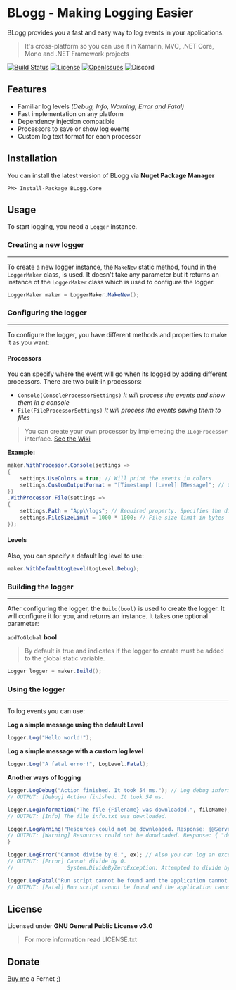 # BLogg - Making Logging Easier
BLogg provides you a fast and easy way to log events in your applications.

> It's cross-platform so you can use it in Xamarin, MVC, .NET Core, Mono and .NET Framework projects

[![Build Status](https://img.shields.io/travis/Tomi-15/BLogg.svg?style=for-the-badge)](https://travis-ci.com/Tomi-15/BLogg)
[![License](https://img.shields.io/badge/license-GNU%20GPLv3-blue.svg?style=for-the-badge)](https://github.com/Tomi-15/BLogg/blob/master/LICENSE.txt)
[![OpenIssues](https://img.shields.io/github/issues-raw/Tomi-15/BLogg.svg?style=for-the-badge)](https://github.com/Tomi-15/BLogg/issues)
![Discord](https://img.shields.io/badge/Discord-Tomas%238453-orange.svg?style=for-the-badge&logo=discord)


## Features
- Familiar log levels *(Debug, Info, Warning, Error and Fatal)*
- Fast implementation on any platform
- Dependency injection compatible
- Processors to save or show log events
- Custom log text format for each processor

## Installation
You can install the latest version of BLogg via **Nuget Package Manager**

``` Shell
PM> Install-Package BLogg.Core
```

## Usage
To start logging, you need a `Logger` instance.

### **Creating a new logger**
---

To create a new logger instance, the `MakeNew` static method, found in the `LoggerMaker` class, is used. It doesn't take any parameter but it returns an instance of the `LoggerMaker` class which is used to configure the logger.

``` csharp
LoggerMaker maker = LoggerMaker.MakeNew();
```

### **Configuring the logger**
---

To configure the logger, you have different methods and properties to make it as you want:

#### Processors
You can specify where the event will go when its logged by adding different processors. There are two built-in processors: 

- `Console(ConsoleProcessorSettings)` *It will process the events and show them in a console*
- `File(FileProcessorSettings)` *It will process the events saving them to files*

> You can create your own processor by implemeting the `ILogProcessor` interface. [See the Wiki](https://github.com/Tomi-15/BLogg/wiki)

**Example:**
```csharp
maker.WithProcessor.Console(settings => 
{
    settings.UseColors = true; // Will print the events in colors
    settings.CustomOutputFormat = "[Timestamp] [Level] [Message]"; // Custom log output format
})
.WithProcessor.File(settings => 
{
    settings.Path = "App\\logs"; // Required property. Specifies the directory to save log files.
    settings.FileSizeLimit = 1000 * 1000; // File size limit in bytes
});
```
#### Levels
Also, you can specify a default log level to use:

```csharp
maker.WithDefaultLogLevel(LogLevel.Debug);
```

### **Building the logger**
---
After configuring the logger, the `Build(bool)` is used to create the logger. It will configure it for you, and returns an instance. It takes one optional parameter:

 `addToGlobal` **bool**
>By default is true and indicates if the logger to create must be added to the global static variable.

```csharp
Logger logger = maker.Build();
```

### **Using the logger**
---
To log events you can use:

**Log a simple message using the default Level**
```csharp
logger.Log("Hello world!");
```

**Log a simple message with a custom log level**
```csharp
logger.Log("A fatal error!", LogLevel.Fatal);
```

**Another ways of logging**
```csharp
logger.LogDebug("Action finished. It took 54 ms."); // Log debug information
// OUTPUT: [Debug] Action finished. It took 54 ms.

logger.LogInformation("The file {Filename} was downloaded.", fileName); // You can format the message
// OUTPUT: [Info] The file info.txt was downloaded.

logger.LogWarning("Resources could not be downloaded. Response: {@ServerResponse}", response); // You can format the message adding a Json formatting to the object
// OUTPUT: [Warning] Resources could not be donwloaded. Response: { "description:" "Not found", "code": 404 }
}

logger.LogError("Cannot divide by 0.", ex); // Also you can log an exception
// OUTPUT: [Error] Cannot divide by 0. 
//                 System.DivideByZeroException: Attempted to divide by zero.

logger.LogFatal("Run script cannot be found and the application cannot start.");
// OUTPUT: [Fatal] Run script cannot be found and the application cannot start.
```

## License
Licensed under **GNU General Public License v3.0**

>For more information read LICENSE.txt

## Donate
[Buy me](https://www.paypal.me/tomasweg15?locale.x=es_XC) a Fernet ;)
